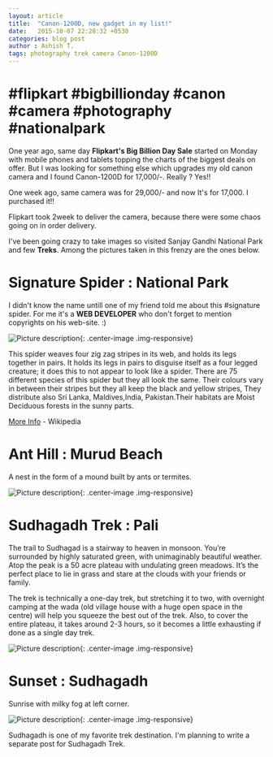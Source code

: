 ```yaml
---
layout: article
title:  "Canon-1200D, new gadget in my list!"
date:   2015-10-07 22:28:32 +0530
categories: blog post
author : Ashish T.
tags: photography trek camera Canon-1200D
---
```

# #flipkart #bigbillionday #canon #camera #photography #nationalpark
One year ago, same day **Flipkart's Big Billion Day Sale** started on Monday with mobile phones and tablets topping the charts of the biggest deals on offer.
But I was looking for something else which upgrades my old canon camera and I found Canon-1200D for 17,000/-.
Really ? Yes!!

One week ago, same camera was for 29,000/- and now It's for 17,000. I purchased it!!

Flipkart took 2week to deliver the camera, because there were some chaos going on in order delivery.

I've been going crazy to take images so visited Sanjay Gandhi National Park and few **Treks**.
Among the pictures taken in this frenzy are the ones below.

# Signature Spider : National Park
I didn't know the name untill one of my friend told me about this #signature spider.
For me it's a **WEB DEVELOPER** who don't forget to mention copyrights on his web-site. :)


![Picture description](https://lh3.googleusercontent.com/ooj7qZwl58-kAhdyjAR5fjyw9BrFKffVcWOEpRVFuG73pLO8WOWaNvXu43fgRWWSK4Qa0Oc19EaO9gOfHteJHErRE1epH42hP4sGsWQb4J8UCNgDEz_KK89WJ-hZJSib08nXz0cmHfvpCKYykRTQW8Q90EfDGg8G1dD4u9BA-ayT6CvjP9CTC6xbdV_1Kv1NNP548DVdme3YlJJolfrVE7TSkcYenRAxMkeO7EPcuitesHNmIUG9BV481JvkPTZD54T-nEpMfQJPeNiBYNMRKCoA0it6unA1Ua3H8Rx8W3I4jl498HEziiHxxDmvlwCBlPvpbDySjgJFEG-5ctPxX2YYS4V_hQ0ysF9ETg_BTQyP0U-7jWGuIGlJFm-VqyFBsTP3tsVmBs2C0vhY-oqv0cqJMRzZqw1_h8zsKTqARxKYdAPLEMbWGH8LC3Fdk4B4RCRAlkVHnYIsiTKtRL7D_7dPd5X8NRWOkCsjrDpmMUtqBlncOeL-Pcr_NIMRfWgoq-vmPGYZNYkImX1xj06bs9AY-n7J5hGjorQhJqFN6-JbsNi6Mq33UyUyTyeQ_PqtL5FiaNYu1RnRYKpVO5loT7G_trwgW1o=w1024-h644-no){: .center-image .img-responsive}


This spider weaves four zig zag stripes in its web, and holds its legs together in pairs. It holds its legs in pairs to disguise itself as a four legged creature; it does this to not appear to look like a spider.
There are 75 different species of this spider but they all look the same. Their colours vary in between their stripes but they all keep the black and yellow stripes, They distribute also Sri Lanka, Maldives,India, Pakistan.Their habitats are Moist Deciduous forests in the sunny parts.

[More Info](https://en.wikipedia.org/wiki/Argiope_(spider)) - Wikipedia


# Ant Hill : Murud Beach

A nest in the form of a mound built by ants or termites.

![Picture description](https://lh3.googleusercontent.com/CaJqUa5gmBSoFkmEs1hylF9wC9fzYkBJsWDi7CCGA3sajyMiHF0k_IHgPKCx8UxpKDmzXNok5IXZgRxBvUpwWtzdZ-jjvbPFTPwji8-vNoX71OPkTBvSWoWJS9JzK7eF0iYF7vRpy453RDRDSymKkLxs5hu6sd0VOOl7kdifdnF3MqhfwHsnVxGrUihpY6fxWAa85XLXkNqopwhXm2LBzJCwfV4n2KeslhtzzJltLfB4AL-f1f4BRz8F9OCOgAUKrqcCN-EyM_uzXGVBpdG5q4gMEX6NgItpo745me6JT9ctZji6N8BclVSvodBwM8xtEAjovYIM_DRFCA5z9y8cn1X6cWzoABkTzEjhA5S8PwD-_vMEZjQ40TfCNU8pmWjIfJhMYa9YJENFyfwTkz0sFakQNIDEFHZ5QW8UW7pO8tP6BquIu9bGflHjnnit9jQeNKGXCjuoIBagjzEhogO1q9jPZNeSSI9-g_s2EgyMcMR3y5rAhE6_ImsK_zGYMmbIiCX6SLTrDTNiWHTbW-7dti0n5pUp5DlhIvW5-ijyhXg9yr2tHhpPbqdZCy-HDYxsX23gD-Ob5nTjVjbboIEC5_nbqieXZ3E=w967-h644-no){: .center-image .img-responsive}

# Sudhagadh Trek : Pali

The trail to Sudhagad is a stairway to heaven in monsoon. You’re surrounded by highly saturated green, with unimaginably beautiful weather. Atop the peak is a 50 acre plateau with undulating green meadows. It’s the perfect place to lie in grass and stare at the clouds with your friends or family.

The trek is technically a one-day trek, but stretching it to two, with overnight camping at the wada (old village house with a huge open space in the centre) will help you squeeze the best out of the trek. Also, to cover the entire plateau, it takes around 2-3 hours, so it becomes a little exhausting if done as a single day trek.

![Picture description](https://lh3.googleusercontent.com/zqdU2fAAqrJu9JIQy8aJ7CQ9oFXTDfsV7p8rQsTscLCjG_5wB80WV7o_mRNN8d64qyfEs10xHmola_nQEXQ7FQcIeCE-4l9cHjnDrfN8l-4ZRIAX3iILLa88_N89Np3Pm_cGADW1L1LTgcHX4gTrmtGjOEgOEuP5lvDXSkOCQdiY77xtVKYm6HcFAlrPjUzBMXaSZaMPvo0u-Nutokgo_H7aOY4d16vRlJ_4dYP9ic0W1KAUhRHUF6hBTBfypRtqhoUFyc5DFLeJrbMsacSBaynxMOXam0GJJnB4omqp31BAy_rqTq1LfwRDKlQ2Bs3tTsWfqLW0WD-lPJUEo0vri4fbv1vitHZSsA4WYxKs2rNKMw3p_05Z91BurEgMo9mRJ2s6J9YKxmMEqmbuCpsftXMnklnVMBhC5c0wPgbRTEmcSL8ZVISlau4zaSOgSA7WV_xj2YCbOVPKM1TNYprCyyNOnKbXuqAO-nHJVbJeyZfn81VNtBbcYXkgN9neJwBFRyLLn_w_a0QxRIA0_QV5fYWqQKuvLuGesH7QgOyDB1zNBNy522aO00OltlUwmEZlqLToic68U5YwR0F8Y_Xz1icIaCnKBIg=w967-h644-no){: .center-image .img-responsive}

# Sunset : Sudhagadh
Sunrise with milky fog at left corner.

![Picture description](https://lh3.googleusercontent.com/cTZMYVqQwtFJqvnrH9uaP9EOnLWdms4F-5UQsio475qywt2zksN3bjRLLqOOXziVUM24RCiseglQaHW74JYQteNgWt4o89mMO3rSz6J6_-0h7Db0q-ArV_OQK_Vk8677UDNCQ1D_7GxkE3WTAeu81HJRvmjJiCzpmRYfGfgrPSNVfzTrM424ZW7m79Xc7CVlZNX6lX8Zu_MuQY47mKdauwMk30w7W_vk04qoPQpVPKxW1e7lieeyT_AMtZUwbb3xqo6AMbG9k1y24ey50yiQyRUTisxahp6ICNyNYwbvXq1UZ967kn3vdkmaxIIcu3popBQ8CCLa7aTjhKca4mfzZQA8DnZsCpIPJMkdDeIikA-IQDLrx9piuRM6CKjrO_W0HHwHr60uBUU_5YTqSGcuzfRjDmbODa411C4riIDiyZz8gielZLNth3lf1JtJqI0cJhgLMx56JkhmQJOuWcBeJm8zOdeKIeyvFCHjRn-iQGdHH1kSEci79QXGUm-ypEhUU8VsydaY9R6IQZ1Ix3ETOJSp-XDAEtznjO2rAgiwGFsVacTOopx710XY1Xm1QV073DuQi4Q6XvWA1uDt4kQ4fa7fmPF6wzk=w1280-h275-no){: .center-image .img-responsive}



Sudhagadh is one of my favorite trek destination. I'm planning to write a separate post for Sudhagadh Trek.
